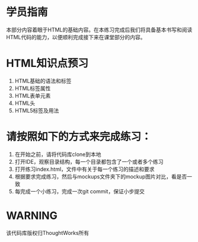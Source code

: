 # 学员指南
本部分内容着眼于HTML的基础内容。在本练习完成后我们将具备基本书写和阅读HTML代码的能力，以便顺利完成接下来在课堂部分的内容。

# HTML知识点预习
1. HTML基础的语法和标签
2. HTML标签属性
3. HTML表单元素
4. HTML头
5. HTML5标签及用法

# 请按照如下的方式来完成练习：
1. 在开始之前，请将代码库clone到本地
2. 打开IDE，观察目录结构，每一个目录都包含了一个或者多个练习
3. 打开练习index.html，文件中有关于每一个练习的描述和要求
4. 根据要求完成练习，然后与mockups文件夹下的mockup图片对比，看是否一致
5. 每完成一个小练习，完成一次git commit，保证小步提交

# WARNING
该代码库版权归ThoughtWorks所有
